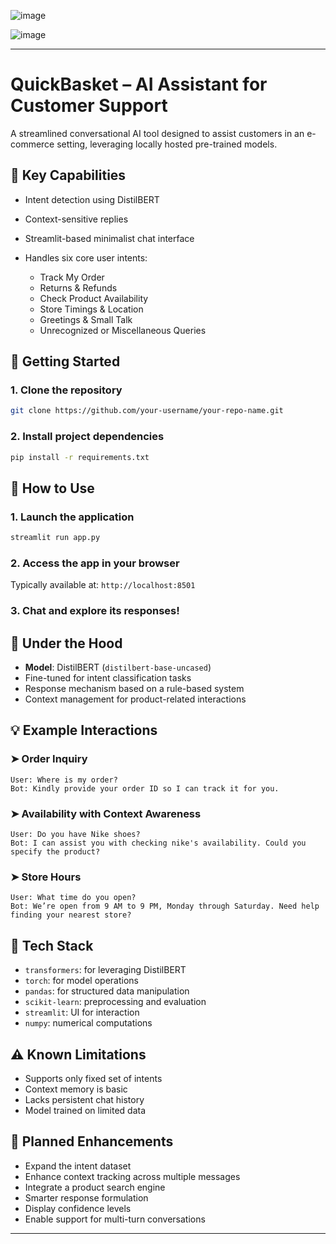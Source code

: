 ![image](https://github.com/user-attachments/assets/cbaf8f50-dbf2-423c-a05d-cf5d8e480309)


![image](https://github.com/user-attachments/assets/8fdb0e38-39f0-4845-9a3a-cfe0febd1063)


---

# QuickBasket – AI Assistant for Customer Support

A streamlined conversational AI tool designed to assist customers in an e-commerce setting, leveraging locally hosted pre-trained models.

## 🔧 Key Capabilities

* Intent detection using DistilBERT
* Context-sensitive replies
* Streamlit-based minimalist chat interface
* Handles six core user intents:

  * Track My Order
  * Returns & Refunds
  * Check Product Availability
  * Store Timings & Location
  * Greetings & Small Talk
  * Unrecognized or Miscellaneous Queries

## 🚀 Getting Started

### 1. Clone the repository

```bash
git clone https://github.com/your-username/your-repo-name.git
```

### 2. Install project dependencies

```bash
pip install -r requirements.txt
```

## 💬 How to Use

### 1. Launch the application

```bash
streamlit run app.py
```

### 2. Access the app in your browser

Typically available at: `http://localhost:8501`

### 3. Chat and explore its responses!

## 🧠 Under the Hood

* **Model**: DistilBERT (`distilbert-base-uncased`)
* Fine-tuned for intent classification tasks
* Response mechanism based on a rule-based system
* Context management for product-related interactions

## 💡 Example Interactions

### ➤ Order Inquiry

```
User: Where is my order?
Bot: Kindly provide your order ID so I can track it for you.
```

### ➤ Availability with Context Awareness

```
User: Do you have Nike shoes?
Bot: I can assist you with checking nike's availability. Could you specify the product?
```

### ➤ Store Hours

```
User: What time do you open?
Bot: We’re open from 9 AM to 9 PM, Monday through Saturday. Need help finding your nearest store?
```

## 🧰 Tech Stack

* `transformers`: for leveraging DistilBERT
* `torch`: for model operations
* `pandas`: for structured data manipulation
* `scikit-learn`: preprocessing and evaluation
* `streamlit`: UI for interaction
* `numpy`: numerical computations

## ⚠️ Known Limitations

* Supports only fixed set of intents
* Context memory is basic
* Lacks persistent chat history
* Model trained on limited data

## 🚧 Planned Enhancements

* Expand the intent dataset
* Enhance context tracking across multiple messages
* Integrate a product search engine
* Smarter response formulation
* Display confidence levels
* Enable support for multi-turn conversations

---

